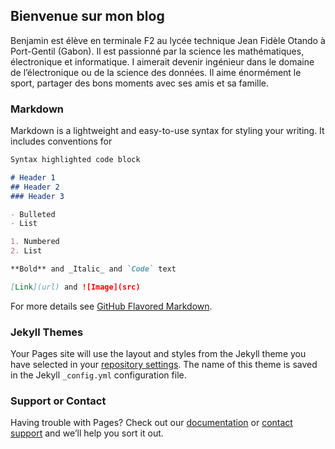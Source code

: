 ## Bienvenue sur mon blog
Benjamin est élève en terminale F2 au lycée technique Jean Fidèle Otando à Port-Gentil (Gabon). Il est passionné par la science les mathématiques, électronique et informatique. I aimerait devenir ingénieur dans le domaine de l’électronique ou de la science des données. Il aime énormément le sport, partager des bons moments avec ses amis et sa famille.

### Markdown

Markdown is a lightweight and easy-to-use syntax for styling your writing. It includes conventions for

```markdown
Syntax highlighted code block

# Header 1
## Header 2
### Header 3

- Bulleted
- List

1. Numbered
2. List

**Bold** and _Italic_ and `Code` text

[Link](url) and ![Image](src)
```

For more details see [GitHub Flavored Markdown](https://guides.github.com/features/mastering-markdown/).

### Jekyll Themes

Your Pages site will use the layout and styles from the Jekyll theme you have selected in your [repository settings](https://github.com/benjamin-mbd/index/settings). The name of this theme is saved in the Jekyll `_config.yml` configuration file.

### Support or Contact

Having trouble with Pages? Check out our [documentation](https://docs.github.com/categories/github-pages-basics/) or [contact support](https://support.github.com/contact) and we’ll help you sort it out.
